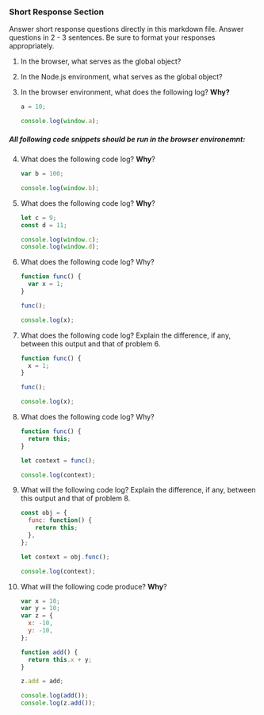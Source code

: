 ### Short Response Section
Answer short response questions directly in this markdown file. Answer questions in 2 - 3 sentences. Be sure to format your responses appropriately.

1. In the browser, what serves as the global object?

2. In the Node.js environment, what serves as the global object?

3. In the browser environment, what does the following log? **Why?**
      ```javascript
      a = 10;

      console.log(window.a);
      ```      

##### All following code snippets should be run in the browser environemnt: 

4. What does the following code log? **Why**?
      ```javascript
      var b = 100;

      console.log(window.b);
      ```
      
5. What does the following code log? **Why**?
      ```javascript
      let c = 9;
      const d = 11;

      console.log(window.c);
      console.log(window.d);
      ```

6. What does the following code log? Why?
      ```javascript
      function func() {
        var x = 1;
      }

      func();

      console.log(x);
      ```

7. What does the following code log? Explain the difference, if any, between this output and that of problem 6.
      ```javascript
      function func() {
        x = 1;
      }

      func();

      console.log(x);
      ```

8. What does the following code log? Why?
      ```javascript
      function func() {
        return this;
      }

      let context = func();

      console.log(context);
      ```

9. What will the following code log? Explain the difference, if any, between this output and that of problem 8.
      ```javascript
      const obj = {
        func: function() {
          return this;
        },
      };

      let context = obj.func();

      console.log(context);
      ```

10. What will the following code produce? **Why**? 
      ```javascript
      var x = 10;
      var y = 10;
      var z = {
        x: -10,
        y: -10,
      };

      function add() {
        return this.x + y;
      }

      z.add = add;

      console.log(add());
      console.log(z.add());
      ```

